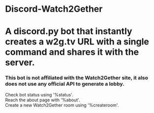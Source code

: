 # Discord-Watch2Gether
<h1> A discord.py bot that instantly creates a w2g.tv URL with a single command and shares it with the server. </h1>
<h3> This bot is not affiliated with the Watch2Gether site, it also does not use any official API to generate a lobby. </h3>

Check bot status using '%status'.<br>
Reach the about page with '%about'.<br>
Create a new Watch2Gether room using '%createroom'.<br>
